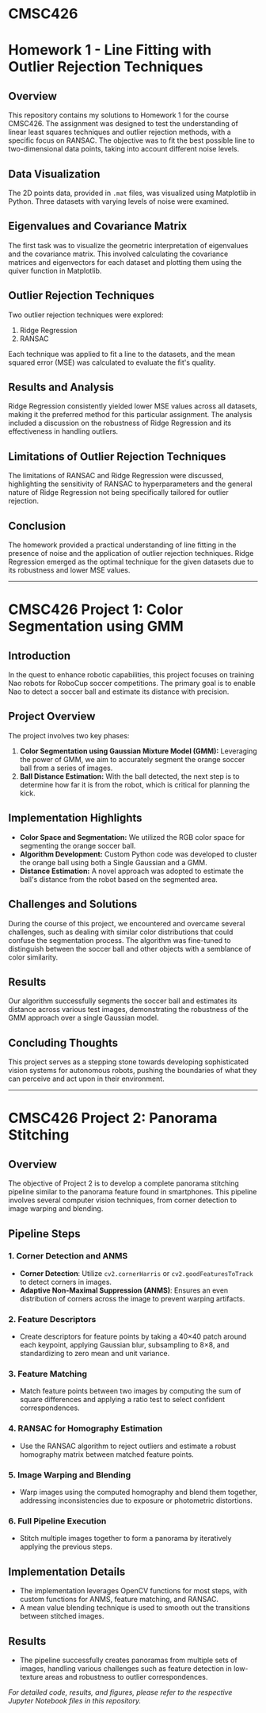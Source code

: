 # CMSC426

# Homework 1 - Line Fitting with Outlier Rejection Techniques

## Overview
This repository contains my solutions to Homework 1 for the course CMSC426. The assignment was designed to test the understanding of linear least squares techniques and outlier rejection methods, with a specific focus on RANSAC. The objective was to fit the best possible line to two-dimensional data points, taking into account different noise levels.

## Data Visualization
The 2D points data, provided in `.mat` files, was visualized using Matplotlib in Python. Three datasets with varying levels of noise were examined.

## Eigenvalues and Covariance Matrix
The first task was to visualize the geometric interpretation of eigenvalues and the covariance matrix. This involved calculating the covariance matrices and eigenvectors for each dataset and plotting them using the quiver function in Matplotlib.

## Outlier Rejection Techniques
Two outlier rejection techniques were explored:
1. Ridge Regression
2. RANSAC

Each technique was applied to fit a line to the datasets, and the mean squared error (MSE) was calculated to evaluate the fit's quality.

## Results and Analysis
Ridge Regression consistently yielded lower MSE values across all datasets, making it the preferred method for this particular assignment. The analysis included a discussion on the robustness of Ridge Regression and its effectiveness in handling outliers.

## Limitations of Outlier Rejection Techniques
The limitations of RANSAC and Ridge Regression were discussed, highlighting the sensitivity of RANSAC to hyperparameters and the general nature of Ridge Regression not being specifically tailored for outlier rejection.

## Conclusion
The homework provided a practical understanding of line fitting in the presence of noise and the application of outlier rejection techniques. Ridge Regression emerged as the optimal technique for the given datasets due to its robustness and lower MSE values.

---

# CMSC426 Project 1: Color Segmentation using GMM

## Introduction

In the quest to enhance robotic capabilities, this project focuses on training Nao robots for RoboCup soccer competitions. The primary goal is to enable Nao to detect a soccer ball and estimate its distance with precision.

## Project Overview

The project involves two key phases:
1. **Color Segmentation using Gaussian Mixture Model (GMM):** Leveraging the power of GMM, we aim to accurately segment the orange soccer ball from a series of images.
2. **Ball Distance Estimation:** With the ball detected, the next step is to determine how far it is from the robot, which is critical for planning the kick.

## Implementation Highlights

- **Color Space and Segmentation:** We utilized the RGB color space for segmenting the orange soccer ball.
- **Algorithm Development:** Custom Python code was developed to cluster the orange ball using both a Single Gaussian and a GMM.
- **Distance Estimation:** A novel approach was adopted to estimate the ball's distance from the robot based on the segmented area.

## Challenges and Solutions

During the course of this project, we encountered and overcame several challenges, such as dealing with similar color distributions that could confuse the segmentation process. The algorithm was fine-tuned to distinguish between the soccer ball and other objects with a semblance of color similarity.

## Results

Our algorithm successfully segments the soccer ball and estimates its distance across various test images, demonstrating the robustness of the GMM approach over a single Gaussian model.

## Concluding Thoughts

This project serves as a stepping stone towards developing sophisticated vision systems for autonomous robots, pushing the boundaries of what they can perceive and act upon in their environment.

---
# CMSC426 Project 2: Panorama Stitching

## Overview
The objective of Project 2 is to develop a complete panorama stitching pipeline similar to the panorama feature found in smartphones. This pipeline involves several computer vision techniques, from corner detection to image warping and blending.

## Pipeline Steps

### 1. Corner Detection and ANMS
- **Corner Detection**: Utilize `cv2.cornerHarris` or `cv2.goodFeaturesToTrack` to detect corners in images.
- **Adaptive Non-Maximal Suppression (ANMS)**: Ensures an even distribution of corners across the image to prevent warping artifacts.

### 2. Feature Descriptors
- Create descriptors for feature points by taking a 40×40 patch around each keypoint, applying Gaussian blur, subsampling to 8×8, and standardizing to zero mean and unit variance.

### 3. Feature Matching
- Match feature points between two images by computing the sum of square differences and applying a ratio test to select confident correspondences.

### 4. RANSAC for Homography Estimation
- Use the RANSAC algorithm to reject outliers and estimate a robust homography matrix between matched feature points.

### 5. Image Warping and Blending
- Warp images using the computed homography and blend them together, addressing inconsistencies due to exposure or photometric distortions.

### 6. Full Pipeline Execution
- Stitch multiple images together to form a panorama by iteratively applying the previous steps.

## Implementation Details

- The implementation leverages OpenCV functions for most steps, with custom functions for ANMS, feature matching, and RANSAC.
- A mean value blending technique is used to smooth out the transitions between stitched images.

## Results

- The pipeline successfully creates panoramas from multiple sets of images, handling various challenges such as feature detection in low-texture areas and robustness to outlier correspondences.


*For detailed code, results, and figures, please refer to the respective Jupyter Notebook files in this repository.*
